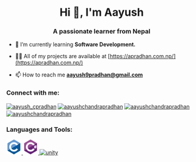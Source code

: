 <h1 align="center">Hi 👋, I'm Aayush</h1>
<h3 align="center">A passionate learner from Nepal</h3>

- 🌱 I’m currently learning **Software Development.**

- 👨‍💻 All of my projects are available at [https://apradhan.com.np/](https://apradhan.com.np/)

- 📫 How to reach me **aayush9pradhan@gmail.com**

<h3 align="left">Connect with me:</h3>
<p align="left">
<a href="https://twitter.com/aayush_cpradhan" target="_blank"><img align="center" src="https://raw.githubusercontent.com/rahuldkjain/github-profile-readme-generator/master/src/images/icons/Social/twitter.svg" alt="aayush_cpradhan" height="30" width="40" /></a>
<a href="https://linkedin.com/in/aayushchandrapradhan" target="_blank"><img align="center" src="https://raw.githubusercontent.com/rahuldkjain/github-profile-readme-generator/master/src/images/icons/Social/linked-in-alt.svg" alt="aayushchandrapradhan" height="30" width="40" /></a>
<a href="https://fb.com/aayushchandrapradhan" target="_blank"><img align="center" src="https://raw.githubusercontent.com/rahuldkjain/github-profile-readme-generator/master/src/images/icons/Social/facebook.svg" alt="aayushchandrapradhan" height="30" width="40" /></a>
<a href="https://www.youtube.com/@aayushchandrapradhan" target="_blank"><img align="center" src="https://raw.githubusercontent.com/rahuldkjain/github-profile-readme-generator/master/src/images/icons/Social/youtube.svg" alt="aayushchandrapradhan" height="30" width="40" /></a>
</p>

<h3 align="left">Languages and Tools:</h3>
<p align="left"> <a href="https://www.cprogramming.com/" target="_blank" rel="noreferrer"> <img src="https://raw.githubusercontent.com/devicons/devicon/master/icons/c/c-original.svg" alt="c" width="40" height="40"/> </a> <a href="https://www.w3schools.com/cs/" target="_blank" rel="noreferrer"> <img src="https://raw.githubusercontent.com/devicons/devicon/master/icons/csharp/csharp-original.svg" alt="csharp" width="40" height="40"/> </a> <a href="https://unity.com/" target="_blank" rel="noreferrer"> <img src="https://www.vectorlogo.zone/logos/unity3d/unity3d-icon.svg" alt="unity" width="40" height="40"/> </a> </p>

